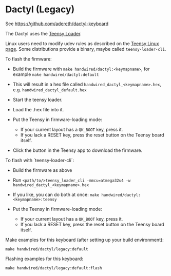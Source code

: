 # Dactyl (Legacy)

See https://github.com/adereth/dactyl-keyboard

The Dactyl uses the [Teensy Loader](https://www.pjrc.com/teensy/loader.html).

Linux users need to modify udev rules as described on the [Teensy
Linux page].  Some distributions provide a binary, maybe called
`teensy-loader-cli`.

[Teensy Linux page]: https://www.pjrc.com/teensy/loader_linux.html

To flash the firmware:

  - Build the firmware with `make handwired/dactyl:<keymapname>`, for example `make handwired/dactyl:default`
  - This will result in a hex file called `handwired_dactyl_<keymapname>.hex`, e.g.
    `handwired_dactyl_default.hex`

  - Start the teensy loader.

  - Load the .hex file into it.

  - Put the Teensy in firmware-loading mode:
    * If your current layout has a `QK_BOOT` key, press it.
    * If you lack a RESET key, press the reset button on the Teensy board itself.

  - Click the button in the Teensy app to download the firmware.

To flash with ´teensy-loader-cli´:

  - Build the firmware as above

  - Run `<path/to/>teensy_loader_cli -mmcu=atmega32u4 -w handwired_dactyl_<keymapname>.hex`

  - If you like, you can do both at once: `make handwired/dactyl:<keymapname>:teensy`

  - Put the Teensy in firmware-loading mode:
    * If your current layout has a `QK_BOOT` key, press it.
    * If you lack a RESET key, press the reset button on the Teensy board itself.
    
Make examples for this keyboard (after setting up your build environment):

    make handwired/dactyl/legacy:default

Flashing examples for this keyboard:

    make handwired/dactyl/legacy:default:flash
